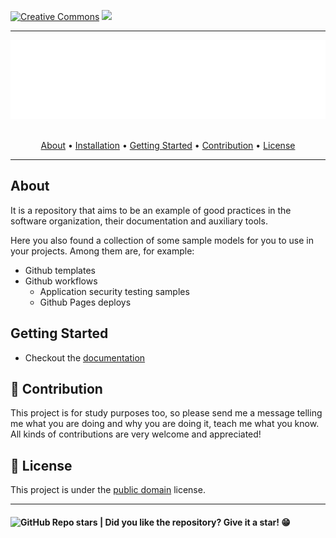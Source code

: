 
[![Creative Commons](https://img.shields.io/badge/license-CC0%201.0-white.svg?style=flat)](http://creativecommons.org/publicdomain/zero/1.0/)
[![](https://img.shields.io/badge/made%20to%20VSCODE-blue)](#)


---
<section align="center">
  <img src="docs/assets/images/banner.svg" title="Project banner" alt="Project banner" />
  <br>
  <br>

  <p>
    <a href="#about">About</a> •
    <a href="#installation">Installation</a> •
    <a href="#getting-started">Getting Started</a> •
    <a href="#contribution">Contribution</a> •
    <a href="#license">License</a>
  </p>
</section>

---


## About

It is a repository that aims to be an example of good practices in the software organization, their documentation and auxiliary tools.

Here you also found a collection of some sample models for you to use in your projects. Among them are, for example:

* Github templates
* Github workflows
  * Application security testing samples
  * Github Pages deploys



## Getting Started

* Checkout the [documentation](docs/getting-started.md)


## 🤝 Contribution

This project is for study purposes too, so please send me a message telling me what you are doing and why you are doing it, teach me what you know. All kinds of contributions are very welcome and appreciated!



## 📝 License

This project is under the [public domain](LICENSE.md) license.


---

<h4>  
  <img alt="GitHub Repo stars" src="https://img.shields.io/github/stars/andersonbosa/vsc_extension_commitay?style=social">
  | Did you like the repository? Give it a star! 😁
</h4>
